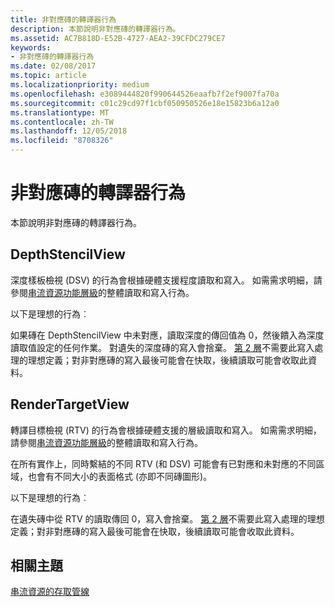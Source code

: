 ```yaml
---
title: 非對應磚的轉譯器行為
description: 本節說明非對應磚的轉譯器行為。
ms.assetid: AC7B818D-E52B-4727-AEA2-39CFDC279CE7
keywords:
- 非對應磚的轉譯器行為
ms.date: 02/08/2017
ms.topic: article
ms.localizationpriority: medium
ms.openlocfilehash: e3089444820f990644526eaafb7f2ef9007fa70a
ms.sourcegitcommit: c01c29cd97f1cbf050950526e18e15823b6a12a0
ms.translationtype: MT
ms.contentlocale: zh-TW
ms.lasthandoff: 12/05/2018
ms.locfileid: "8708326"
---
```

# <a name="span-iddirect3dconceptsrasterizerbehaviorwithnon-mappedtilesspanrasterizer-behavior-with-non-mapped-tiles"></a><span id="direct3dconcepts.rasterizer_behavior_with_non-mapped_tiles"></span>非對應磚的轉譯器行為


本節說明非對應磚的轉譯器行為。

## <a name="span-iddepthstencilviewspanspan-iddepthstencilviewspanspan-iddepthstencilviewspandepthstencilview"></a><span id="DepthStencilView"></span><span id="depthstencilview"></span><span id="DEPTHSTENCILVIEW"></span>DepthStencilView


深度樣板檢視 (DSV) 的行為會根據硬體支援程度讀取和寫入。 如需需求明細，請參閱[串流資源功能層級](streaming-resources-features-tiers.md)的整體讀取和寫入行為。

以下是理想的行為︰

如果磚在 DepthStencilView 中未對應，讀取深度的傳回值為 0，然後饋入為深度讀取值設定的任何作業。 對遺失的深度磚的寫入會捨棄。 [第 2 層](tier-2.md)不需要此寫入處理的理想定義；對非對應磚的寫入最後可能會在快取，後續讀取可能會收取此資料。

## <a name="span-idrendertargetviewspanspan-idrendertargetviewspanspan-idrendertargetviewspanrendertargetview"></a><span id="RenderTargetView"></span><span id="rendertargetview"></span><span id="RENDERTARGETVIEW"></span>RenderTargetView


轉譯目標檢視 (RTV) 的行為會根據硬體支援的層級讀取和寫入。 如需需求明細，請參閱[串流資源功能層級](streaming-resources-features-tiers.md)的整體讀取和寫入行為。

在所有實作上，同時繫結的不同 RTV (和 DSV) 可能會有已對應和未對應的不同區域，也會有不同大小的表面格式 (亦即不同磚圖形)。

以下是理想的行為︰

在遺失磚中從 RTV 的讀取傳回 0，寫入會捨棄。 [第 2 層](tier-2.md)不需要此寫入處理的理想定義；對非對應磚的寫入最後可能會在快取，後續讀取可能會收取此資料。

## <a name="span-idrelated-topicsspanrelated-topics"></a><span id="related-topics"></span>相關主題


[串流資源的存取管線](pipeline-access-to-streaming-resources.md)

 

 




